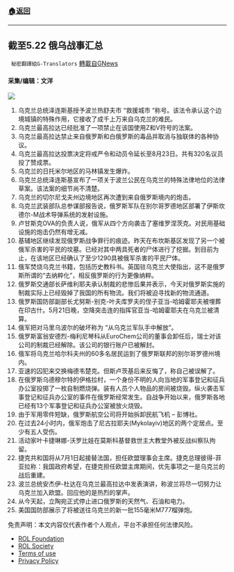###  [:house:返回](README.md)
---


## 截至5.22 俄乌战事汇总
` 秘密翻譯組G-Translators` [轉載自GNews](https://gnews.org/zh-hans/2579129/)

#### 采集/编辑：文洋
 ![](https://assets.gnews.org/wp-content/uploads/2022/05/16532458581_1653245866.png) 
1. 乌克兰总统泽连斯基授予波兰热舒夫市 “救援城市 “称号。该法令承认这个边境城镇的特殊作用，它接收了成千上万来自乌克兰的难民。
2. 乌克兰最高拉达已经批准了一项禁止在该国使用Z和V符号的法案。
3. 乌克兰最高拉达禁止来自俄罗斯和白俄罗斯的毒品并取消与独联体的各种协议。
4. 乌克兰最高拉达投票决定将戒严令和动员令延长至8月23日。共有320名议员投了赞成票。
5. 乌克兰的日托米尔地区的马林镇发生爆炸。
6. 乌克兰总统泽连斯基宣布了一项关于波兰公民在乌克兰的特殊法律地位的法律草案。该法案的细节尚不清楚。
7. 乌克兰的切尔尼戈夫州边境地区再次遭到来自俄罗斯境内的炮击。
8. 乌克兰武装部队总参谋部报告说，俄罗斯军队在别尔哥罗德地区部署了伊斯坎德尔-M战术导弹系统的发射设施。
9. 卢甘斯克OVA的负责人说，俄军从四个方向袭击了塞维罗涅茨克。对民用基础设施的炮击仍然有增无减。
10. 基辅地区继续发现俄罗斯战争罪行的痕迹。昨天在布坎斯基区发现了另一个被俄军杀害的平民的坟墓。已经对其中两具死者的尸体进行了挖掘。到目前为止，在该地区已经确认了至少1290具被俄军杀害的平民尸体。
11. 俄军焚烧乌克兰书籍，包括历史教科书。英国驻乌克兰大使指出，这不是俄罗斯所谓的“去纳粹化”，相反俄罗斯的行为更像纳粹。
12. 俄罗斯交通部长萨维利耶夫承认制裁的悲惨后果并表示，今天对俄罗斯实施的制裁实际上已经毁掉了我国的所有物流。我们将被迫寻找新的物流通道。
13. 俄罗斯国防部副部长尤努斯-别克-叶夫库罗夫的侄子亚当-哈姆霍耶夫被埋葬在印古什。5月21日晚，空降突击连的指挥官亚当-哈姆霍耶夫在乌克兰被清算。
14. 俄军把对马里乌波尔的破坏称为 “从乌克兰军队手中解放”。
15. 俄罗斯富翁安德烈-梅利尼琴科从EuroChem公司的董事会卸任后，瑞士对该公司的制裁已经解除。该公司的银行账户已被解封。
16. 俄军将乌克兰哈尔科夫州的60多名居民运到了俄罗斯联邦的别尔哥罗德州境内。
17. 亚速的囚犯来交换梅德韦楚克。但斯卢茨基后来反悔了，称自己被误解了。
18. 在俄罗斯乌德穆尔特的伊格拉村，一个身份不明的人向当地的军事登记和征兵办公室投掷了一枚自制燃烧弹。装有人员个人物品的房间被烧毁。纵火袭击军事登记和征兵办公室的事件在俄罗斯经常发生。自战争开始以来，俄罗斯各地已经有13个军事登记和征兵办公室被放火烧毁。
19. 由于军用零件短缺，俄罗斯航空公司将开始拆卸民航飞机 – 彭博社。
20. 在过去24小时内，俄军炮击了尼古拉耶夫(Mykolayiv)地区的两个定居点。至少有五人受伤。
21. 活动家叶卡捷琳娜-沃罗比娃在莫斯科基督救世主大教堂外被反战纠察队拘留。
22. 捷克共和国将从7月1日起接替法国，担任欧盟理事会主席。捷克总理彼得-菲亚拉称：我国政府希望，在捷克担任欧盟主席期间，优先事项之一是乌克兰的战后重建。
23. 波兰总统安杰伊-杜达在乌克兰最高拉达中发表演讲，称波兰将尽一切努力让乌克兰加入欧盟。回应他的是热烈的掌声。
24. 从今天起，立陶宛正式停止进口俄罗斯的天然气、石油和电力。
25. 美国国防部展示了将被送往乌克兰的新一批155毫米M777榴弹炮。

免责声明：本文内容仅代表作者个人观点，平台不承担任何法律风险。
  
- [ROL Foundation](https://rolfoundation.org/)
- [ROL Society](https://rolsociety.org/)
- [Terms of use](https://gnews.org/terms-of-use-3/)
- [Privacy Policy](https://gnews.org/privacy-policy/)
